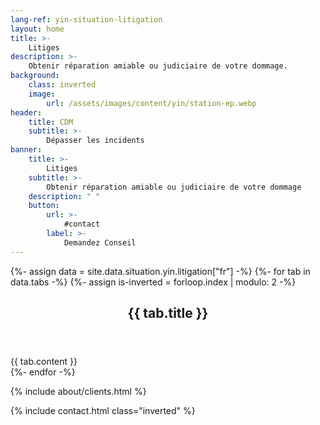 ```yaml
---
lang-ref: yin-situation-litigation
layout: home
title: >-
    Litiges
description: >-
    Obtenir réparation amiable ou judiciaire de votre dommage.
background:
    class: inverted
    image:
        url: /assets/images/content/yin/station-ep.webp
header:
    title: CDM
    subtitle: >-
        Dépasser les incidents
banner:
    title: >-
        Litiges
    subtitle: >-
        Obtenir réparation amiable ou judiciaire de votre dommage
    description: " "
    button:
        url: >-
            #contact
        label: >-
            Demandez Conseil
---
```


{%- assign data = site.data.situation.yin.litigation["fr"] -%}
{%- for tab in data.tabs -%}
{%- assign is-inverted = forloop.index | modulo: 2 -%}
<section id="{{ tab.id }}" {% if is-inverted == 0 %}class="inverted"{% endif %}>
    <header class="major">
        <h2>{{ tab.title }}</h2>
    </header>
    {{ tab.content }}
</section>
{%- endfor -%}

{% include about/clients.html %}

{% include contact.html class="inverted" %}
